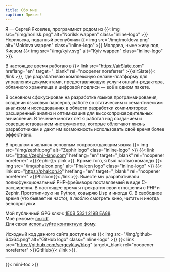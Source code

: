 ```yaml
---
title: Обо мне
caption: Привет!
---
```


Я — Сергей Яковлев, программист родом из {{< img src="/img/norilsk.png" alt="Norilsk wappen" class="inline-logo" >}} Норильска, поданный республики {{< img src="/img/moldova.png" alt="Moldova wappen" class="inline-logo" >}} Молдова, ныне живу под Киевом {{< img src="/img/kyiv.svg" alt="Kyiv wappen" class="inline-logo" >}}.

В настоящее время работаю в {{< link src="https://airSlate.com" hreflang="en" target="_blank" rel="noopener noreferrer" >}}airSlate{{< /link >}}, где разрабатываю комплексную онлайн-платформу для управления документами, предоставляющую услуги онлайн-редактора, облачного хранилища и цифровой подписи — всё в одном пакете.

В основном сфокусирован на разработке языков программирования, создании языковых парсеров, работе со статическим и семантическим анализом и исследованиях в области разработки компиляторов: расширенный анализ и оптимизация для высокопроизводительных вычислений. В течение многих лет я работал над созданием и совершенствованием инструментов, которые облегчают жизнь разработчикам и дают им возможность использовать своё время более эффективно.

В прошлом я являлся основным сопровождающим языка {{< img src="/img/zephir.png" alt="Zephir logo" class="inline-logo" >}} {{< link src="https://zephir-lang.com" hreflang="en" target="_blank" rel="noopener noreferrer" >}}Zephir{{< /link >}}. Кроме того, я был частью команды {{< img src="/img/phalcon.png" alt="Phalcon logo" class="inline-logo" >}} {{< link src="https://phalcon.io" hreflang="en" target="_blank" rel="noopener noreferrer" >}}Phalcon{{< /link >}}. Вместе мы разрабатывали полнофункциональный PHP-фреймворк поставляемый в виде C-расширения. В настоящее время я прекратил свои отношения с PHP и Zephir. Прототипирую на Python, ковыряю Lisp и иногда C. В свободное время (что бывает не часто), я люблю смотреть кино, читать и иногда велопрогулки.

Мой публичный GPG ключ: [1E0B 5331 219B EA88](/serghei.asc).  
Моё резюме: [cv.pdf](https://github.com/sergeyklay/cv/raw/master/cv.pdf).  
Для связи [используйте контактную фому](/contact.html).  

Исходный код данного сайта доступен на {{< img src="/img/github-64x64.png" alt="GitHub logo" class="inline-logo" >}} {{< link src="https://github.com/sergeyklay/blog" target=_blank rel="noopener noreferrer" >}}GitHub{{< /link >}}.

---

{{< mini-toc >}}
